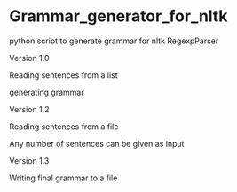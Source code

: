 # Grammar_generator_for_nltk
python script to generate grammar for nltk RegexpParser

Version 1.0

Reading sentences from a list

generating grammar


Version 1.2

Reading sentences from a file

Any number of sentences can be given as input


Version 1.3

Writing final grammar to a file
